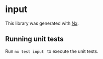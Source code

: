 # input

This library was generated with [Nx](https://nx.dev).

## Running unit tests

Run `nx test input ` to execute the unit tests.
